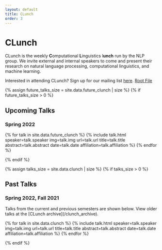 ```yaml
---
layout: default
title: CLunch
order: 3
---
```

# CLunch
CLunch is the weekly <b>C</b>omputational <b>L</b>inguistics l<b>unch</b> run by the NLP group.
We invite external and internal speakers to come and present their research on natural language processing, computational linguistics, and machine learning.

Interested in attending CLunch? Sign up for our mailing list [here](http://lists.seas.upenn.edu/mailman/listinfo/clunch). [Root File]({{site.baseurl}}/clunch_archive)

{% assign future_talks_size = site.data.future_clunch | size %}
{% if future_talks_size > 0 %}
  <p>
  <h2>Upcoming Talks</h2>
  <h3>Spring 2022</h3>

  {% for talk in site.data.future_clunch %}
    {% include talk.html speaker=talk.speaker img=talk.img url=talk.url title=talk.title abstract=talk.abstract date=talk.date affiliation=talk.affiliation %}
  {% endfor %}
  </p>
{% endif %}

{% assign talks_size = site.data.clunch | size %}
{% if talks_size > 0 %}
  <p>
  <h2>Past Talks</h2>
  <h3>Spring 2022, Fall 2021</h3>
  <p markdown="1">
  Talks from the current and previous semesters are shown below. View older talks at the [CLunch archive](/clunch_archive).
  </p>
  {% for talk in site.data.clunch %}
    {% include talk.html speaker=talk.speaker img=talk.img url=talk.url title=talk.title abstract=talk.abstract date=talk.date affiliation=talk.affiliation %}
  {% endfor %}
  </p>
{% endif %}
